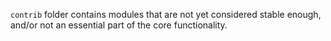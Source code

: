 
`contrib` folder contains modules that are not yet considered stable enough,
and/or not an essential part of the core functionality.
